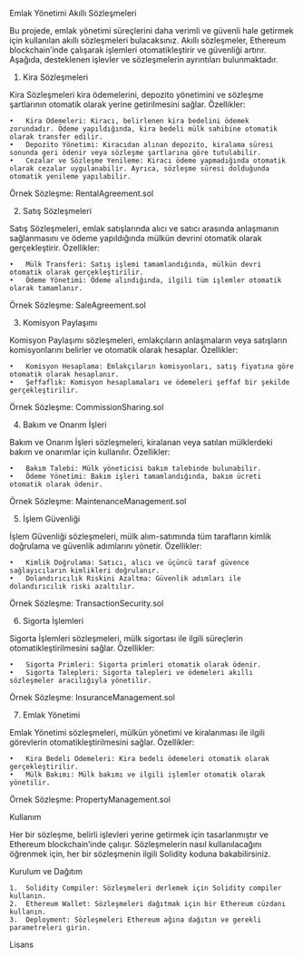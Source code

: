 Emlak Yönetimi Akıllı Sözleşmeleri

Bu projede, emlak yönetimi süreçlerini daha verimli ve güvenli hale getirmek için kullanılan akıllı sözleşmeleri bulacaksınız. Akıllı sözleşmeler, Ethereum blockchain’inde çalışarak işlemleri otomatikleştirir ve güvenliği artırır. Aşağıda, desteklenen işlevler ve sözleşmelerin ayrıntıları bulunmaktadır.

1. Kira Sözleşmeleri

Kira Sözleşmeleri kira ödemelerini, depozito yönetimini ve sözleşme şartlarının otomatik olarak yerine getirilmesini sağlar. Özellikler:

	•	Kira Ödemeleri: Kiracı, belirlenen kira bedelini ödemek zorundadır. Ödeme yapıldığında, kira bedeli mülk sahibine otomatik olarak transfer edilir.
	•	Depozito Yönetimi: Kiracıdan alınan depozito, kiralama süresi sonunda geri ödenir veya sözleşme şartlarına göre tutulabilir.
	•	Cezalar ve Sözleşme Yenileme: Kiracı ödeme yapmadığında otomatik olarak cezalar uygulanabilir. Ayrıca, sözleşme süresi dolduğunda otomatik yenileme yapılabilir.

Örnek Sözleşme: RentalAgreement.sol

2. Satış Sözleşmeleri

Satış Sözleşmeleri, emlak satışlarında alıcı ve satıcı arasında anlaşmanın sağlanmasını ve ödeme yapıldığında mülkün devrini otomatik olarak gerçekleştirir. Özellikler:

	•	Mülk Transferi: Satış işlemi tamamlandığında, mülkün devri otomatik olarak gerçekleştirilir.
	•	Ödeme Yönetimi: Ödeme alındığında, ilgili tüm işlemler otomatik olarak tamamlanır.

Örnek Sözleşme: SaleAgreement.sol

3. Komisyon Paylaşımı

Komisyon Paylaşımı sözleşmeleri, emlakçıların anlaşmaların veya satışların komisyonlarını belirler ve otomatik olarak hesaplar. Özellikler:

	•	Komisyon Hesaplama: Emlakçıların komisyonları, satış fiyatına göre otomatik olarak hesaplanır.
	•	Şeffaflık: Komisyon hesaplamaları ve ödemeleri şeffaf bir şekilde gerçekleştirilir.

Örnek Sözleşme: CommissionSharing.sol

4. Bakım ve Onarım İşleri

Bakım ve Onarım İşleri sözleşmeleri, kiralanan veya satılan mülklerdeki bakım ve onarımlar için kullanılır. Özellikler:

	•	Bakım Talebi: Mülk yöneticisi bakım talebinde bulunabilir.
	•	Ödeme Yönetimi: Bakım işleri tamamlandığında, bakım ücreti otomatik olarak ödenir.

Örnek Sözleşme: MaintenanceManagement.sol

5. İşlem Güvenliği

İşlem Güvenliği sözleşmeleri, mülk alım-satımında tüm tarafların kimlik doğrulama ve güvenlik adımlarını yönetir. Özellikler:

	•	Kimlik Doğrulama: Satıcı, alıcı ve üçüncü taraf güvence sağlayıcıların kimlikleri doğrulanır.
	•	Dolandırıcılık Riskini Azaltma: Güvenlik adımları ile dolandırıcılık riski azaltılır.

Örnek Sözleşme: TransactionSecurity.sol

6. Sigorta İşlemleri

Sigorta İşlemleri sözleşmeleri, mülk sigortası ile ilgili süreçlerin otomatikleştirilmesini sağlar. Özellikler:

	•	Sigorta Primleri: Sigorta primleri otomatik olarak ödenir.
	•	Sigorta Talepleri: Sigorta talepleri ve ödemeleri akıllı sözleşmeler aracılığıyla yönetilir.

Örnek Sözleşme: InsuranceManagement.sol

7. Emlak Yönetimi

Emlak Yönetimi sözleşmeleri, mülkün yönetimi ve kiralanması ile ilgili görevlerin otomatikleştirilmesini sağlar. Özellikler:

	•	Kira Bedeli Ödemeleri: Kira bedeli ödemeleri otomatik olarak gerçekleştirilir.
	•	Mülk Bakımı: Mülk bakımı ve ilgili işlemler otomatik olarak yönetilir.

Örnek Sözleşme: PropertyManagement.sol

Kullanım

Her bir sözleşme, belirli işlevleri yerine getirmek için tasarlanmıştır ve Ethereum blockchain’inde çalışır. Sözleşmelerin nasıl kullanılacağını öğrenmek için, her bir sözleşmenin ilgili Solidity koduna bakabilirsiniz.

Kurulum ve Dağıtım

	1.	Solidity Compiler: Sözleşmeleri derlemek için Solidity compiler kullanın.
	2.	Ethereum Wallet: Sözleşmeleri dağıtmak için bir Ethereum cüzdanı kullanın.
	3.	Deployment: Sözleşmeleri Ethereum ağına dağıtın ve gerekli parametreleri girin.

Lisans